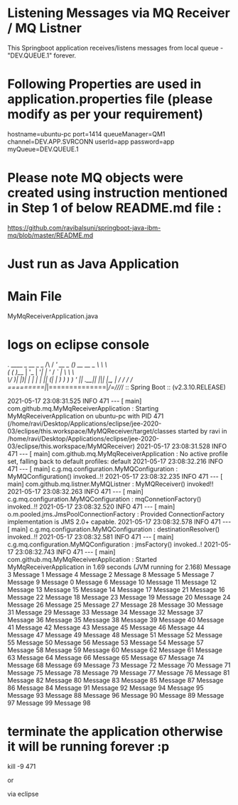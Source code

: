 # Listening Messages via MQ Receiver / MQ Listner

This Springboot application receives/listens messages from local queue - "DEV.QUEUE.1" forever.

# Following Properties are used in application.properties file (please modify as per your requirement)

hostname=ubuntu-pc
port=1414
queueManager=QM1
channel=DEV.APP.SVRCONN
userId=app
password=app
myQueue=DEV.QUEUE.1

# Please note MQ objects were created using instruction mentioned in Step 1 of below README.md file :

https://github.com/ravibalsuni/springboot-java-ibm-mq/blob/master/README.md


# Just run as Java Application

# Main File

MyMqReceiverApplication.java

# logs on eclipse console


  .   ____          _            __ _ _
 /\\ / ___'_ __ _ _(_)_ __  __ _ \ \ \ \
( ( )\___ | '_ | '_| | '_ \/ _` | \ \ \ \
 \\/  ___)| |_)| | | | | || (_| |  ) ) ) )
  '  |____| .__|_| |_|_| |_\__, | / / / /
 =========|_|==============|___/=/_/_/_/
 :: Spring Boot ::       (v2.3.10.RELEASE)

2021-05-17 23:08:31.525  INFO 471 --- [           main] com.github.mq.MyMqReceiverApplication    : Starting MyMqReceiverApplication on ubuntu-pc with PID 471 (/home/ravi/Desktop/Applications/eclipse/jee-2020-03/eclipse/this.workspace/MyMQReceiver/target/classes started by ravi in /home/ravi/Desktop/Applications/eclipse/jee-2020-03/eclipse/this.workspace/MyMQReceiver)
2021-05-17 23:08:31.528  INFO 471 --- [           main] com.github.mq.MyMqReceiverApplication    : No active profile set, falling back to default profiles: default
2021-05-17 23:08:32.216  INFO 471 --- [           main] c.g.mq.configuration.MyMQConfiguration   : MyMQConfiguration() invoked..!!
2021-05-17 23:08:32.235  INFO 471 --- [           main] com.github.mq.listner.MyMQListner        : MyMQReceiver() invoked!!
2021-05-17 23:08:32.263  INFO 471 --- [           main] c.g.mq.configuration.MyMQConfiguration   : mqConnetionFactory() invoked..!!
2021-05-17 23:08:32.520  INFO 471 --- [           main] o.m.pooled.jms.JmsPoolConnectionFactory  : Provided ConnectionFactory implementation is JMS 2.0+ capable.
2021-05-17 23:08:32.578  INFO 471 --- [           main] c.g.mq.configuration.MyMQConfiguration   : destinationResolver() invoked..!!
2021-05-17 23:08:32.581  INFO 471 --- [           main] c.g.mq.configuration.MyMQConfiguration   : jmsFactory() invoked..!
2021-05-17 23:08:32.743  INFO 471 --- [           main] com.github.mq.MyMqReceiverApplication    : Started MyMqReceiverApplication in 1.69 seconds (JVM running for 2.168)
Message 3
Message 1
Message 4
Message 2
Message 8
Message 5
Message 7
Message 9
Message 0
Message 6
Message 10
Message 11
Message 12
Message 13
Message 15
Message 14
Message 17
Message 21
Message 16
Message 22
Message 18
Message 23
Message 19
Message 20
Message 24
Message 26
Message 25
Message 27
Message 28
Message 30
Message 31
Message 29
Message 33
Message 34
Message 32
Message 37
Message 36
Message 35
Message 38
Message 39
Message 40
Message 41
Message 42
Message 43
Message 45
Message 46
Message 44
Message 47
Message 49
Message 48
Message 51
Message 52
Message 55
Message 50
Message 56
Message 53
Message 54
Message 57
Message 58
Message 59
Message 60
Message 62
Message 61
Message 63
Message 64
Message 66
Message 65
Message 67
Message 74
Message 68
Message 69
Message 73
Message 72
Message 70
Message 71
Message 75
Message 78
Message 79
Message 77
Message 76
Message 81
Message 82
Message 80
Message 83
Message 85
Message 87
Message 86
Message 84
Message 91
Message 92
Message 94
Message 95
Message 93
Message 88
Message 96
Message 90
Message 89
Message 97
Message 99
Message 98


# terminate the application otherwise it will be running forever :p

kill -9 471

or

via eclipse
